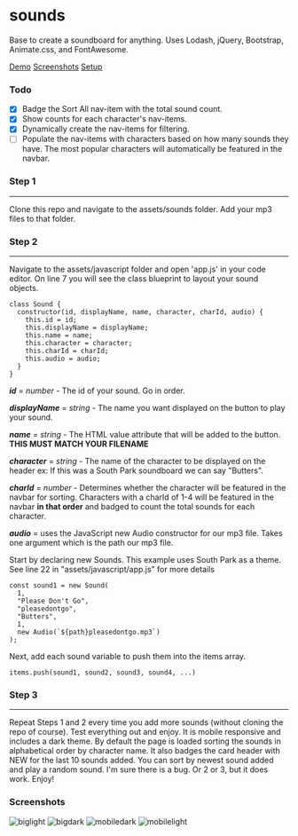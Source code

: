 # sounds

Base to create a soundboard for anything.
Uses Lodash, jQuery, Bootstrap, Animate.css, and FontAwesome.

[Demo](https://jhadev.github.io/sounds/)
[Screenshots](#screenshots)
[Setup](#step-1)

### Todo

- [x] Badge the Sort All nav-item with the total sound count.
- [x] Show counts for each character's nav-items.
- [x] Dynamically create the nav-items for filtering.
- [ ] Populate the nav-items with characters based on how many sounds they have. The most popular characters will automatically be featured in the navbar.

### Step 1

---

Clone this repo and navigate to the assets/sounds folder.
Add your mp3 files to that folder.

### Step 2

---

Navigate to the assets/javascript folder and open 'app.js' in your code editor.
On line 7 you will see the class blueprint to layout your sound objects.

    class Sound {
      constructor(id, displayName, name, character, charId, audio) {
        this.id = id;
        this.displayName = displayName;
        this.name = name;
        this.character = character;
        this.charId = charId;
        this.audio = audio;
      }
    }

**_id_** = _number_ - The id of your sound. Go in order.

**_displayName_** = _string_ - The name you want displayed on the button to play your sound.

**_name_** = _string_ - The HTML value attribute that will be added to the button. **THIS MUST MATCH YOUR FILENAME**

**_character_** = _string_ - The name of the character to be displayed on the header ex: If this was a South Park soundboard we can say "Butters".

**_charId_** = _number_ - Determines whether the character will be featured in the navbar for sorting. Characters with a charId of 1-4 will be featured in the navbar **in that order** and badged to count the total sounds for each character.

**_audio_** = uses the JavaScript new Audio constructor for our mp3 file. Takes one argument which is the path our mp3 file.

Start by declaring new Sounds. This example uses South Park as a theme. See line 22 in "assets/javascript/app.js" for more details

    const sound1 = new Sound(
      1,
      "Please Don't Go",
      "pleasedontgo",
      "Butters",
      1,
      new Audio(`${path}pleasedontgo.mp3`)
    );

Next, add each sound variable to push them into the items array.

    items.push(sound1, sound2, sound3, sound4, ...)

### Step 3

---

Repeat Steps 1 and 2 every time you add more sounds (without cloning the repo of course). Test everything out and enjoy. It is mobile responsive and includes a dark theme. By default the page is loaded sorting the sounds in alphabetical order by character name. It also badges the card header with NEW for the last 10 sounds added. You can sort by newest sound added and play a random sound.
I'm sure there is a bug. Or 2 or 3, but it does work. Enjoy!

### Screenshots

![biglight](https://user-images.githubusercontent.com/42519030/53685092-31f72000-3ce4-11e9-897e-60baaf4776d4.PNG)
![bigdark](https://user-images.githubusercontent.com/42519030/53685086-1a1f9c00-3ce4-11e9-9dc8-de5e54786efc.PNG)
![mobiledark](https://user-images.githubusercontent.com/42519030/53685091-302d5c80-3ce4-11e9-9431-a885435b84c5.PNG)
![mobilelight](https://user-images.githubusercontent.com/42519030/53685093-36233d80-3ce4-11e9-85af-2163da5552ff.PNG)
